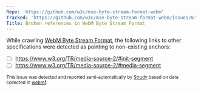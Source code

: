 ```yaml
---
Repo: 'https://github.com/w3c/mse-byte-stream-format-webm'
Tracked: 'https://github.com/w3c/mse-byte-stream-format-webm/issues/6'
Title: Broken references in WebM Byte Stream Format
---
```


While crawling [WebM Byte Stream Format](https://w3c.github.io/mse-byte-stream-format-webm/), the following links to other specifications were detected as pointing to non-existing anchors:
* [ ] https://www.w3.org/TR/media-source-2/#init-segment
* [ ] https://www.w3.org/TR/media-source-2/#media-segment

<sub>This issue was detected and reported semi-automatically by [Strudy](https://github.com/w3c/strudy/) based on data collected in [webref](https://github.com/w3c/webref/).</sub>
